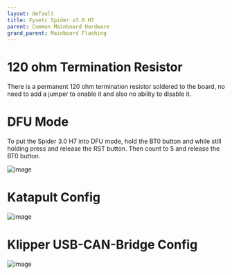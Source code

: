 ```yaml
---
layout: default 
title: Fysetc Spider v3.0 H7
parent: Common Mainboard Hardware
grand_parent: Mainboard Flashing
---
```

# 120 ohm Termination Resistor

There is a permanent 120 ohm termination resistor soldered to the board, no need to add a jumper to enable it and also no ability to disable it.

# DFU Mode

To put the Spider 3.0 H7 into DFU mode, hold the BT0 button and while still holding press and release the RST button. Then count to 5 and release the BT0 button.

![image](https://github.com/Esoterical/voron_canbus/assets/124253477/f3901e72-4066-4125-885d-d78205e9f1ae)

# Katapult Config

![image](https://github.com/user-attachments/assets/a95ecd50-7d4c-4edb-b2b3-9a7cc6f056a9)



# Klipper USB-CAN-Bridge Config

![image](https://github.com/user-attachments/assets/1a83b0cd-73aa-4245-b0bd-980fdc7f86ed)


